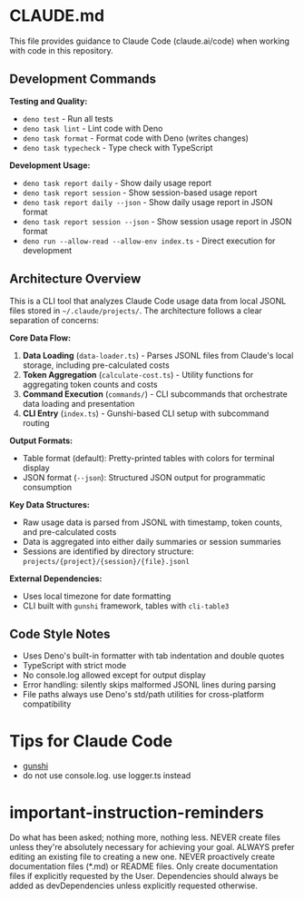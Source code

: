 # CLAUDE.md

This file provides guidance to Claude Code (claude.ai/code) when working with code in this repository.

## Development Commands

**Testing and Quality:**

- `deno test` - Run all tests
- `deno task lint` - Lint code with Deno
- `deno task format` - Format code with Deno (writes changes)
- `deno task typecheck` - Type check with TypeScript

**Development Usage:**

- `deno task report daily` - Show daily usage report
- `deno task report session` - Show session-based usage report
- `deno task report daily --json` - Show daily usage report in JSON format
- `deno task report session --json` - Show session usage report in JSON format
- `deno run --allow-read --allow-env index.ts` - Direct execution for development

## Architecture Overview

This is a CLI tool that analyzes Claude Code usage data from local JSONL files stored in `~/.claude/projects/`. The
architecture follows a clear separation of concerns:

**Core Data Flow:**

1. **Data Loading** (`data-loader.ts`) - Parses JSONL files from Claude's local storage, including pre-calculated costs
2. **Token Aggregation** (`calculate-cost.ts`) - Utility functions for aggregating token counts and costs
3. **Command Execution** (`commands/`) - CLI subcommands that orchestrate data loading and presentation
4. **CLI Entry** (`index.ts`) - Gunshi-based CLI setup with subcommand routing

**Output Formats:**

- Table format (default): Pretty-printed tables with colors for terminal display
- JSON format (`--json`): Structured JSON output for programmatic consumption

**Key Data Structures:**

- Raw usage data is parsed from JSONL with timestamp, token counts, and pre-calculated costs
- Data is aggregated into either daily summaries or session summaries
- Sessions are identified by directory structure: `projects/{project}/{session}/{file}.jsonl`

**External Dependencies:**

- Uses local timezone for date formatting
- CLI built with `gunshi` framework, tables with `cli-table3`

## Code Style Notes

- Uses Deno's built-in formatter with tab indentation and double quotes
- TypeScript with strict mode
- No console.log allowed except for output display
- Error handling: silently skips malformed JSONL lines during parsing
- File paths always use Deno's std/path utilities for cross-platform compatibility

# Tips for Claude Code

- [gunshi](https://gunshi.dev/llms-full.txt)
- do not use console.log. use logger.ts instead

# important-instruction-reminders

Do what has been asked; nothing more, nothing less. NEVER create files unless they're absolutely necessary for achieving
your goal. ALWAYS prefer editing an existing file to creating a new one. NEVER proactively create documentation files
(*.md) or README files. Only create documentation files if explicitly requested by the User. Dependencies should always
be added as devDependencies unless explicitly requested otherwise.
